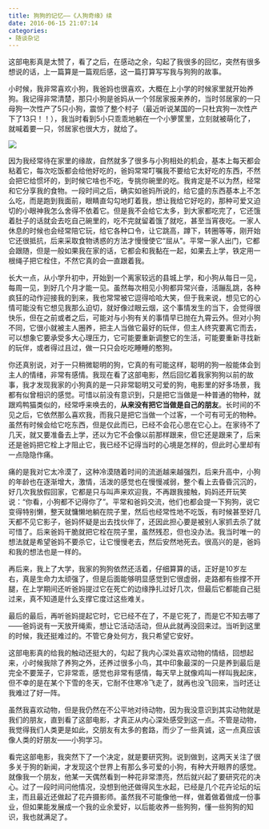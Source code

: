 ```yaml
---
title: 狗狗的记忆——《人狗奇缘》续
date: 2016-06-15 21:07:14
categories:
- 随谈杂记
---
```


这部电影真是太赞了，看了之后，在感动之余，勾起了我很多的回忆，突然有很多想说的话，上一篇算是一篇观后感，这一篇打算写写我与狗狗的故事。  

小时候，我非常喜欢小狗，我爸妈也很喜欢，大概在上小学的时候家里就开始养狗。我记得非常清楚，那只小狗是爸妈从一个邻居家报来养的，当时邻居家的一只母狗一次性产了5只小狗，震惊了整个村子（最近听说某国的一只杜宾狗一次性产下了13只！！），我当时看到5小只乖乖地躺在一个小箩筐里，立刻就被萌化了，就喊着要一只，邻居家也很大方，就给了。

![](/image/movie/dubin.jpg)   

因为我经常待在家里的缘故，自然就多了很多与小狗相处的机会，基本上每天都会粘着它，每次吃饭都会给他好吃的，爸妈常常叮嘱我不要给它太好吃的东西，不然会把它给惯坏的，到时候它啥也不吃，专挑你碗里的吃。我肯定是不以为然，经常和它分享我的食物。一段时间之后，确实如爸妈所说的，给它盛的东西基本上不怎么吃，而是跑到我面前，眼睛直勾勾地盯着我，想让我给它好吃的，那种可爱又迫切的小眼神我怎么舍得不依着它。但是我不会给它太多，到大家都吃完了，它还饿着肚子的话就会去吃自己碗里的，吃不完就留着饿了就吃，甚至当宵夜吃。一家人休息的时候也会经常陪它玩，给它各种口令，让它跳高，蹲下，转圈等等，刚开始它还很抵抗，后来采取食物诱惑的方法才慢慢使它“屈从”。平常一家人出门，它都会跟随，但是一般如果我在家的话，它都会和我黏在一起，如果去上学，铁定用一根绳子把它栓住，不然它真的会一直跟着我。  

长大一点，从小学升初中，开始到一个离家较远的县城上学，和小狗从每日一见，每周一见，到好几个月才能一见。虽然每次相见小狗都异常兴奋，活蹦乱跳，各种疯狂的动作迎接我的到来，我也常常被它逗得哈哈大笑，但于我来说，想见它的心情可能没有它想见我那么迫切，就好像过眼云烟，这个事情发生的当下，会觉得很快乐，但在之前或者之后，可能对与小狗有关的事情早已抛在九霄云外。但对小狗不同，它很小就被主人圈养，把主人当做它最好的玩伴，但主人终究要离它而去，可以想象它要承受多大心理压力，它可能要重新调整它的生活，可能要重新寻找新的玩伴，或者得过且过，做一只只会吃吃睡睡的憨狗。   

你还真别说，对于一只稍微聪明的狗，它真的有可能这样，聪明的狗一般能体会到主人的情绪，非常有感情。我现在看了这部电影，然后回忆着我家狗狗以前的故事，我才发现我家的小狗真的是一只非常聪明又可爱的狗，电影里的好多场景，我都有似曾相识的感觉。可惜以前没有意识到，只是把它当做是一种普通的物种，就跟鸡鸭猫类似的，经常呼来唤去的，**从来没有把它当做是自己的朋友**。长时间的不见之后，它依然那么喜欢我，而我只是把它当做一个过客，一个可有可无的物种。虽然有时候会给它吃东西，但是仅此而已，已经不会花心思在它心上。在家待不了几天，就又要准备去上学，还以为它不会像以前那样跟来，但它还是跟来了，后来还是爸妈把它栓上才阻止它，我已经不记得当时的心境是怎样的，但此时心里却有一点隐隐作痛。

痛的是我对它太冷漠了，这种冷漠随着时间的流逝越来越强烈，后来升高中，小狗的年龄也在逐渐增大，激情，活泼的感觉也在慢慢减弱，整个看上去昏昏沉沉的，好几次我放假回家，它都是只与叫声来欢迎我，不再跟我接触，妈妈还开玩笑说：“你看，小狗都不记得你了”。平常和爸妈交流，他们也都会提一下狗狗，说它变得特别懒，整天就慵懒地躺在院子里，然后也经常性地不吃饭，有时候甚至好几天都不见它影子，爸妈怀疑是出去找伙伴了，还因此担心要是被别人家抓去杀了就可惜了。后来爸妈干脆就把它栓在院子里，虽然残忍，但也没办法。我当时唯一的想法就是希望爸妈不要杀它，让它慢慢老去，然后安然地死去。很高兴的是，爸妈和我的想法也是一样的。

再后来，我上了大学，我家的狗狗依然还活着，仔细算算的话，正好是10岁左右，真是生命力太顽强了，但是后面能够明显感觉到它很虚弱，走路都有些撑不开腿，在上学期间还听爸妈提过它在死亡的边缘挣扎过好几次，但最后它都能自己挺过来，真不知道是什么支撑它度过这些难关。  

最后的最后，再听爸妈提起它时，它已经不在了，不是它死了，而是它不知去哪了——爸妈说有一天放开绳索，想让它活动活动，但从此就再没回来过。当听到这里的时候，我还挺难过的。不管它身处何方，我只希望它安好。  

这部电影真的给我的触动还挺大的，勾起了我内心深处喜欢动物的情结，回想起来，小时候我除了养狗之外，还养过很多小鸟，其中印象最深的一只是养到最后是完全不要笼子，它非常乖，感觉也非常有感情，每天早上就像鸡叫一样叫我起床，但不幸的是在某个下雪的冬天，它耐不住寒冷飞走了，就再也没飞回来，当时还让我难过了好一阵。  

虽然我喜欢动物，但是我仍然在不公平地对待动物，因为我没意识到其实动物就是我们的朋友，直到看了这部电影，才真正从内心深处感受到这一点。不管是动物，我觉得我们人类更是如此，交朋友有太多的套路，而少了一些真诚，这一点真应该像人类的好朋友——小狗学习。  

看完这部电影，我突然下了一个决定，就是要研究狗。说到做到，这两天关注了很多关于狗的新闻，才发现这个世界上有那么多可爱的小狗，有种大开眼界的感觉。就像我一个朋友，他某一天偶然看到一种花非常漂亮，然后就兴起了要研究花的决心。过了一段时间问他情况，没想到他还做得风生水起，已经是几个花卉论坛的坛主，而且最近还做起了花卉摄影师。虽然我不可能像他一样，做着做着做成一份事业，但如果能发展成一个我的业余爱好，以后能收养一些狗狗，懂一些狗狗的知识，我也就满足了。